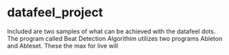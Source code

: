 # datafeel_project
Included are two samples of what can be achieved with the datafeel dots. The program called Beat Detection Algorithim utilizes two programs Ableton and Ableset. These the max for live will 
